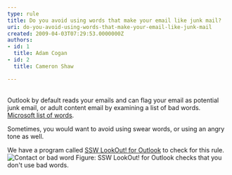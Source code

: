 ```yaml
---
type: rule
title: Do you avoid using words that make your email like junk mail?
uri: do-you-avoid-using-words-that-make-your-email-like-junk-mail
created: 2009-04-03T07:29:53.0000000Z
authors:
- id: 1
  title: Adam Cogan
- id: 2
  title: Cameron Shaw

---
```



<br>Outlook by default reads your emails and can flag your email as potential junk email, or adult content email by examining a list of bad words. [Microsoft list of words](http&#58;//www.ssw.com.au/ssw/Redirect/Microsoft/OutlookBadWords.htm).

Sometimes, you would want to avoid using swear words, or using an angry tone as well.

We have a program called [SSW LookOut! for Outlook](http&#58;//www.ssw.com.au/ssw/LookOut/) to check for this rule. 
![Contact or bad word](/Standards/Communication/RulesToBetterEmail/PublishingImages/ContactorBadWord.GIF) 
Figure: SSW LookOut! for Outlook checks that you don't use bad words.

